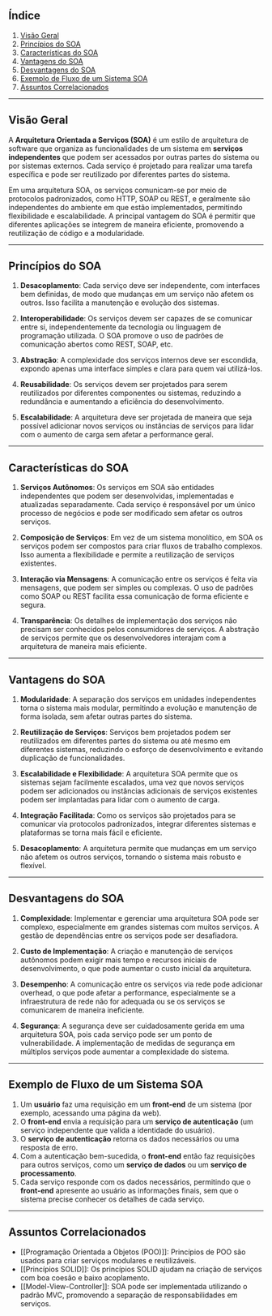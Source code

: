 ## Índice
1. [Visão Geral](#visão-geral-soa)
2. [Princípios do SOA](#princípios-do-soa)
3. [Características do SOA](#características-do-soa)
4. [Vantagens do SOA](#vantagens-do-soa)
5. [Desvantagens do SOA](#desvantagens-do-soa)
6. [Exemplo de Fluxo de um Sistema SOA](#exemplo-de-fluxo-de-um-sistema-soa)
7. [Assuntos Correlacionados](#assuntos-correlacionados-soa)

---

## Visão Geral
A **Arquitetura Orientada a Serviços (SOA)** é um estilo de arquitetura de software que organiza as funcionalidades de um sistema em **serviços independentes** que podem ser acessados por outras partes do sistema ou por sistemas externos. Cada serviço é projetado para realizar uma tarefa específica e pode ser reutilizado por diferentes partes do sistema.

Em uma arquitetura SOA, os serviços comunicam-se por meio de protocolos padronizados, como HTTP, SOAP ou REST, e geralmente são independentes do ambiente em que estão implementados, permitindo flexibilidade e escalabilidade. A principal vantagem do SOA é permitir que diferentes aplicações se integrem de maneira eficiente, promovendo a reutilização de código e a modularidade.

---

## Princípios do SOA

1. **Desacoplamento**: Cada serviço deve ser independente, com interfaces bem definidas, de modo que mudanças em um serviço não afetem os outros. Isso facilita a manutenção e evolução dos sistemas.
   
2. **Interoperabilidade**: Os serviços devem ser capazes de se comunicar entre si, independentemente da tecnologia ou linguagem de programação utilizada. O SOA promove o uso de padrões de comunicação abertos como REST, SOAP, etc.

3. **Abstração**: A complexidade dos serviços internos deve ser escondida, expondo apenas uma interface simples e clara para quem vai utilizá-los.

4. **Reusabilidade**: Os serviços devem ser projetados para serem reutilizados por diferentes componentes ou sistemas, reduzindo a redundância e aumentando a eficiência do desenvolvimento.

5. **Escalabilidade**: A arquitetura deve ser projetada de maneira que seja possível adicionar novos serviços ou instâncias de serviços para lidar com o aumento de carga sem afetar a performance geral.

---

## Características do SOA

1. **Serviços Autônomos**: Os serviços em SOA são entidades independentes que podem ser desenvolvidas, implementadas e atualizadas separadamente. Cada serviço é responsável por um único processo de negócios e pode ser modificado sem afetar os outros serviços.

2. **Composição de Serviços**: Em vez de um sistema monolítico, em SOA os serviços podem ser compostos para criar fluxos de trabalho complexos. Isso aumenta a flexibilidade e permite a reutilização de serviços existentes.

3. **Interação via Mensagens**: A comunicação entre os serviços é feita via mensagens, que podem ser simples ou complexas. O uso de padrões como SOAP ou REST facilita essa comunicação de forma eficiente e segura.

4. **Transparência**: Os detalhes de implementação dos serviços não precisam ser conhecidos pelos consumidores de serviços. A abstração de serviços permite que os desenvolvedores interajam com a arquitetura de maneira mais eficiente.

---

## Vantagens do SOA

1. **Modularidade**: A separação dos serviços em unidades independentes torna o sistema mais modular, permitindo a evolução e manutenção de forma isolada, sem afetar outras partes do sistema.

2. **Reutilização de Serviços**: Serviços bem projetados podem ser reutilizados em diferentes partes do sistema ou até mesmo em diferentes sistemas, reduzindo o esforço de desenvolvimento e evitando duplicação de funcionalidades.

3. **Escalabilidade e Flexibilidade**: A arquitetura SOA permite que os sistemas sejam facilmente escalados, uma vez que novos serviços podem ser adicionados ou instâncias adicionais de serviços existentes podem ser implantadas para lidar com o aumento de carga.

4. **Integração Facilitada**: Como os serviços são projetados para se comunicar via protocolos padronizados, integrar diferentes sistemas e plataformas se torna mais fácil e eficiente.

5. **Desacoplamento**: A arquitetura permite que mudanças em um serviço não afetem os outros serviços, tornando o sistema mais robusto e flexível.

---

## Desvantagens do SOA

1. **Complexidade**: Implementar e gerenciar uma arquitetura SOA pode ser complexo, especialmente em grandes sistemas com muitos serviços. A gestão de dependências entre os serviços pode ser desafiadora.

2. **Custo de Implementação**: A criação e manutenção de serviços autônomos podem exigir mais tempo e recursos iniciais de desenvolvimento, o que pode aumentar o custo inicial da arquitetura.

3. **Desempenho**: A comunicação entre os serviços via rede pode adicionar overhead, o que pode afetar a performance, especialmente se a infraestrutura de rede não for adequada ou se os serviços se comunicarem de maneira ineficiente.

4. **Segurança**: A segurança deve ser cuidadosamente gerida em uma arquitetura SOA, pois cada serviço pode ser um ponto de vulnerabilidade. A implementação de medidas de segurança em múltiplos serviços pode aumentar a complexidade do sistema.

---

## Exemplo de Fluxo de um Sistema SOA

1. Um **usuário** faz uma requisição em um **front-end** de um sistema (por exemplo, acessando uma página da web).
2. O **front-end** envia a requisição para um **serviço de autenticação** (um serviço independente que valida a identidade do usuário).
3. O **serviço de autenticação** retorna os dados necessários ou uma resposta de erro.
4. Com a autenticação bem-sucedida, o **front-end** então faz requisições para outros serviços, como um **serviço de dados** ou um **serviço de processamento**.
5. Cada serviço responde com os dados necessários, permitindo que o **front-end** apresente ao usuário as informações finais, sem que o sistema precise conhecer os detalhes de cada serviço.

---

## **Assuntos Correlacionados** 
- [[Programação Orientada a Objetos (POO)]]: Princípios de POO são usados para criar serviços modulares e reutilizáveis. 
- [[Princípios SOLID]]: Os princípios SOLID ajudam na criação de serviços com boa coesão e baixo acoplamento. 
- [[Model-View-Controller]]: SOA pode ser implementada utilizando o padrão MVC, promovendo a separação de responsabilidades em serviços.